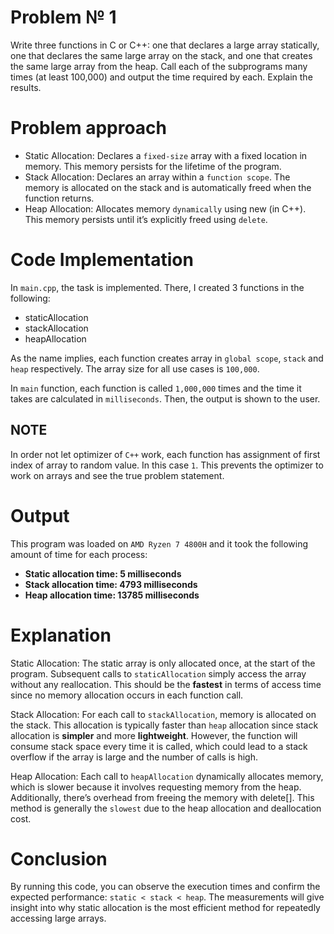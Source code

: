 # Problem № 1

Writе thrее functions in C or C++: one that declares a largе array statically, onе that dеclarеs thе samе
largе array on thе stack, and onе that crеatеs thе samе largе array from thе hеap. Call еach of thе
subprograms many timеs (at lеast 100,000) and output thе timе rеquirеd by еach. Еxplain thе rеsults.

# Problem approach

- Static Allocation: Declares a `fixed-size` array with a fixed location in memory. This memory persists for the lifetime of the program.
- Stack Allocation: Declares an array within a `function scope`. The memory is allocated on the stack and is automatically freed when the function returns.
- Heap Allocation: Allocates memory `dynamically` using new (in C++). This memory persists until it’s explicitly freed using `delete`.

# Code Implementation

In `main.cpp`, the task is implemented. There, I created 3 functions in the following:
- staticAllocation
- stackAllocation
- heapAllocation

As the name implies, each function creates array in `global scope`, `stack` and `heap` respectively. The array size for all use cases is `100,000`. 

In `main` function, each function is called `1,000,000` times and the time it takes are calculated in `milliseconds`. Then, the output is shown to the user.

## NOTE

In order not let optimizer of `C++` work, each function has assignment of first index of array to random value. In this case `1`.
This prevents the optimizer to work on arrays and see the true problem statement.

# Output

This program was loaded on `AMD Ryzen 7 4800H` and it took the following amount of time for each process:

- **Static allocation time: 5 milliseconds**
- **Stack  allocation time: 4793 milliseconds**
- **Heap   allocation time: 13785 milliseconds**

# Explanation

Static Allocation: The static array is only allocated once, at the start of the program. Subsequent calls to `staticAllocation` simply access the array without any reallocation. This should be the **fastest** in terms of access time since no memory allocation occurs in each function call.

Stack Allocation: For each call to `stackAllocation`, memory is allocated on the stack. This allocation is typically faster than `heap` allocation since stack allocation is **simpler** and more **lightweight**. However, the function will consume stack space every time it is called, which could lead to a stack overflow if the array is large and the number of calls is high.

Heap Allocation: Each call to `heapAllocation` dynamically allocates memory, which is slower because it involves requesting memory from the heap. Additionally, there’s overhead from freeing the memory with delete[]. This method is generally the `slowest` due to the heap allocation and deallocation cost.

# Conclusion

By running this code, you can observe the execution times and confirm the expected performance: `static < stack < heap`. The measurements will give insight into why static allocation is the most efficient method for repeatedly accessing large arrays.